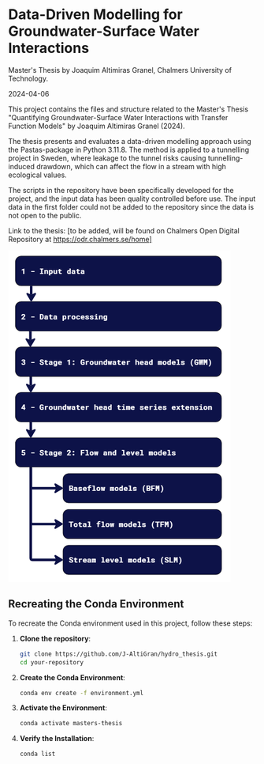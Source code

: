 # Data-Driven Modelling for Groundwater-Surface Water Interactions
Master's Thesis by Joaquim Altimiras Granel, Chalmers University of Technology.

2024-04-06

This project contains the files and structure related to the Master's Thesis "Quantifying Groundwater-Surface Water Interactions with Transfer Function Models" by Joaquim Altimiras Granel (2024).

The thesis presents and evaluates a data-driven modelling approach using the Pastas-package in Python 3.11.8. The method is applied to a tunnelling project in Sweden, where leakage to the tunnel risks causing tunnelling-induced drawdown, which can affect the flow in a stream with high ecological values.

The scripts in the repository have been specifically developed for the project, and the input data has been quality controlled before use. The input data in the first folder could not be added to the repository since the data is not open to the public.

Link to the thesis: [to be added, will be found on Chalmers Open Digital Repository at https://odr.chalmers.se/home]

![File structure of the project:](readme_file_structure.png)

## Recreating the Conda Environment

To recreate the Conda environment used in this project, follow these steps:

1. **Clone the repository**:

    ```bash
    git clone https://github.com/J-AltiGran/hydro_thesis.git
    cd your-repository
    ```

2. **Create the Conda Environment**:

    ```bash
    conda env create -f environment.yml
    ```

3. **Activate the Environment**:

    ```bash
    conda activate masters-thesis
    ```

4. **Verify the Installation**:

    ```bash
    conda list
    ```